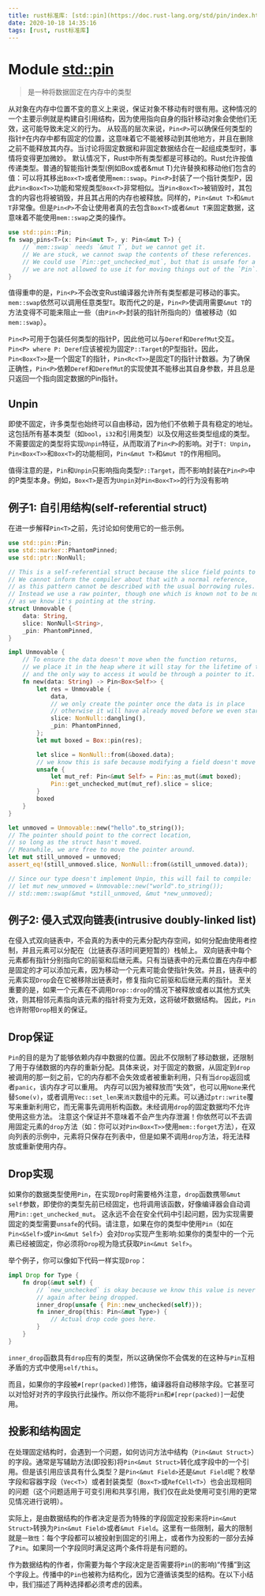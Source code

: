 ```yaml
---
title: rust标准库: [std::pin](https://doc.rust-lang.org/std/pin/index.html)
date: 2020-10-18 14:35:16
tags: [rust, rust标准库]
---
```


# Module [std::pin](https://doc.rust-lang.org/std/pin/index.html)
> 是一种将数据固定在内存中的类型

从对象在内存中位置不变的意义上来说，保证对象不移动有时很有用。这种情况的一个主要示例就是构建自引用结构，因为使用指向自身的指针移动对象会使他们无效，这可能导致未定义的行为。
从较高的层次来说，`Pin<P>`可以确保任何类型的指针`P`在内存中都有固定的位置，这意味着它不能被移动到其他地方，并且在删除之前不能释放其内存。当讨论将固定数据和非固定数据结合在一起组成类型时，事情将变得更加微妙。
默认情况下，Rust中所有类型都是可移动的。Rust允许按值传递类型。普通的智能指针类型(例如Box<T>或者&mut T)允许替换和移动他们包含的值：可以将其移出`Box<T>`或者使用`mem::swap`。`Pin<P>`封装了一个指针类型P，因此`Pin<Box<T>>`功能和常规类型`Box<T>`非常相似。当`Pin<Box<T>>`被销毁时，其包含的内容也将被销毁，并且其占用的内存也被释放。同样的，`Pin<&mut T>`和`&mut T`非常像。但是`Pin<P>`不会让使用者真的去包含`Box<T>`或者`&mut T`来固定数据，这意味着不能使用`mem::swap`之类的操作。

```rust
use std::pin::Pin;
fn swap_pins<T>(x: Pin<&mut T>, y: Pin<&mut T>) {
    // `mem::swap` needs `&mut T`, but we cannot get it.
    // We are stuck, we cannot swap the contents of these references.
    // We could use `Pin::get_unchecked_mut`, but that is unsafe for a reason:
    // we are not allowed to use it for moving things out of the `Pin`.
}
```

值得重申的是，`Pin<P>`不会改变Rust编译器允许所有类型都是可移动的事实。`mem::swap`依然可以调用任意类型`T`。取而代之的是，`Pin<P>`使调用需要`&mut T`的方法变得不可能来阻止一些（由`Pin<P>`封装的指针所指向的）值被移动（如`mem::swap`）。

`Pin<P>`可用于包装任何类型的指针P，因此他可以与`Deref`和`DerefMut`交互。`Pin<P> where P: Deref`应该被视为固定`P::Target`的P型指针。因此，`Pin<Box<T>>`是一个固定T的指针，`Pin<Rc<T>>`是固定T的指针计数器。为了确保正确性，`Pin<P>`依赖`Deref`和`DerefMut`的实现使其不能移出其自身参数，并且总是只返回一个指向固定数据的Pin指针。


## Unpin
即使不固定，许多类型也始终可以自由移动，因为他们不依赖于具有稳定的地址。这包括所有基本类型（如`bool`，`i32`和引用类型）以及仅用这些类型组成的类型。不需要固定的类型将实现`Unpin`特征，从而取消了`Pin<P>`的影响。对于`T: Unpin`，`Pin<Box<T>>`和`Box<T>`的功能相同，`Pin<&mut T>`和`&mut T`的作用相同。

值得注意的是，`Pin`和`Unpin`只影响指向类型`P::Target`，而不影响封装在`Pin<P>`中的P类型本身。例如，`Box<T>`是否为`Unpin`对`Pin<Box<T>>`的行为没有影响

## 例子1: 自引用结构(self-referential struct)

在进一步解释`Pin<T>`之前，先讨论如何使用它的一些示例。

```rust
use std::pin::Pin;
use std::marker::PhantomPinned;
use std::ptr::NonNull;

// This is a self-referential struct because the slice field points to the data field.
// We cannot inform the compiler about that with a normal reference,
// as this pattern cannot be described with the usual borrowing rules.
// Instead we use a raw pointer, though one which is known not to be null,
// as we know it's pointing at the string.
struct Unmovable {
    data: String,
    slice: NonNull<String>,
    _pin: PhantomPinned,
}

impl Unmovable {
    // To ensure the data doesn't move when the function returns,
    // we place it in the heap where it will stay for the lifetime of the object,
    // and the only way to access it would be through a pointer to it.
    fn new(data: String) -> Pin<Box<Self>> {
        let res = Unmovable {
            data,
            // we only create the pointer once the data is in place
            // otherwise it will have already moved before we even started
            slice: NonNull::dangling(),
            _pin: PhantomPinned,
        };
        let mut boxed = Box::pin(res);

        let slice = NonNull::from(&boxed.data);
        // we know this is safe because modifying a field doesn't move the whole struct
        unsafe {
            let mut_ref: Pin<&mut Self> = Pin::as_mut(&mut boxed);
            Pin::get_unchecked_mut(mut_ref).slice = slice;
        }
        boxed
    }
}

let unmoved = Unmovable::new("hello".to_string());
// The pointer should point to the correct location,
// so long as the struct hasn't moved.
// Meanwhile, we are free to move the pointer around.
let mut still_unmoved = unmoved;
assert_eq!(still_unmoved.slice, NonNull::from(&still_unmoved.data));

// Since our type doesn't implement Unpin, this will fail to compile:
// let mut new_unmoved = Unmovable::new("world".to_string());
// std::mem::swap(&mut *still_unmoved, &mut *new_unmoved);
```

## 例子2: 侵入式双向链表(intrusive doubly-linked list)

在侵入式双向链表中，不会真的为表中的元素分配内存空间，如何分配由使用者控制，并且元素可以分配在（比链表存活时间更短暂的）栈帧上。
双向链表中每个元素都有指针分别指向它的前驱和后继元素。只有当链表中的元素位置在内存中都是固定的才可以添加元素，因为移动一个元素可能会使指针失效。并且，链表中的元素实现`Drop`会在它被移除出链表时，修复指向它前驱和后继元素的指针。
至关重要的是，如果一个元素在不调用`Drop::drop`的情况下被释放或者以其他方式失效，则其相邻元素指向该元素的指针将变为无效，这将破坏数据结构。
因此，`Pin`也许附带`Drop`相关的保证。

## Drop保证

`Pin`的目的是为了能够依赖内存中数据的位置。因此不仅限制了移动数据，还限制了用于存储数据的内存的重新分配。具体来说，对于固定的数据，从固定到`drop`被调用的那一刻之前，它的内存都不会失效或者被重新利用，只有当`drop`返回或者`panic`，该内存才可以重用。
内存可以因为被释放而“失效”，也可以用`None`来代替`Some(v)`，或者调用`Vec::set_len`来`消灭`数组中的元素。可以通过`ptr::write`覆写来重新利用它，而无需事先调用析构函数。未经调用`drop`的固定数据均不允许使用这些方法。
注意这个保证并不意味着不会产生内存泄漏！你依然可以不去调用固定元素的`drop`方法（如：你可以对`Pin<Box<T>>`使用`mem::forget`方法），在双向列表的示例中，元素将只保存在列表中，但是如果不调用`drop`方法，将无法释放或重新使用内存。

## Drop实现

如果你的数据类型使用`Pin`，在实现`Drop`时需要格外注意，`drop`函数携带`&mut self`参数，即使你的类型先前已经固定，也将调用该函数，好像编译器会自动调用`Pin::get_unchecked_mut`。
这永远不会在安全代码中引起问题，因为实现需要固定的类型需要`unsafe`的代码。请注意，如果在你的类型中使用`Pin`（如在`Pin<&Self>`或`Pin<&mut Self>`）会对`Drop`实现产生影响:如果你的类型中的一个元素已经被固定，你必须将`Drop`视为隐式获取`Pin<&mut Self>`。

举个例子，你可以像如下代码一样实现`Drop`：

```rust
impl Drop for Type {
    fn drop(&mut self) {
        // `new_unchecked` is okay because we know this value is never used
        // again after being dropped.
        inner_drop(unsafe { Pin::new_unchecked(self)});
        fn inner_drop(this: Pin<&mut Type>) {
            // Actual drop code goes here.
        }
    }
}
```

`inner_drop`函数具有`drop`应有的类型，所以这确保你不会偶发的在这种与`Pin`互相矛盾的方式中使用`self/this`。

而且，如果你的字段被`#[repr(packed)]`修饰，编译器将自动移除字段。它甚至可以对恰好对齐的字段执行此操作。所以你不能将`Pin`和`#[repr(packed)]`一起使用。

## 投影和结构固定 

在处理固定结构时，会遇到一个问题，如何访问方法中结构（`Pin<&mut Struct>`）的字段。通常是写辅助方法(即投影)将`Pin<&mut Struct>`转化成字段中的一个引用。但是该引用应该具有什么类型？是`Pin<&mut Field>`还是`&mut Field`呢？枚举字段和容器字段（`Vec<T>`）或者封装类型（`Box<T>`或`RefCell<T>`）也会出现相同的问题（这个问题适用于可变引用和共享引用，我们仅在此处使用可变引用的更常见情况进行说明）。

实际上，是由数据结构的作者决定是否为特殊的字段固定投影来将`Pin<&mut Struct>`转换为`Pin<&mut Field>`或者`&mut Field`。这里有一些限制，最大的限制就是`一致性`：每个字段都可以被投射到固定的引用上，或者作为投影的一部分去掉了`Pin`。如果同一个字段同时满足这两个条件将是有问题的。

作为数据结构的作者，你需要为每个字段决定是否需要将`Pin`(的影响)“传播”到这个字段上。传播中的`Pin`也被称为结构化，因为它遵循该类型的结构。在以下小结中，我们描述了两种选择都必须考虑的因素。

